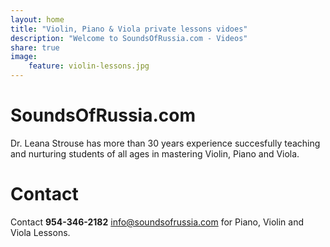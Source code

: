 ```yaml
---
layout: home
title: "Violin, Piano & Viola private lessons vidoes"
description: "Welcome to SoundsOfRussia.com - Videos"
share: true
image:
    feature: violin-lessons.jpg
---
```


# SoundsOfRussia.com

Dr. Leana Strouse has more than 30 years experience succesfully teaching and nurturing students of all ages in mastering Violin, Piano and Viola.

# Contact 

Contact **954-346-2182** info@soundsofrussia.com for Piano, Violin and Viola Lessons.
